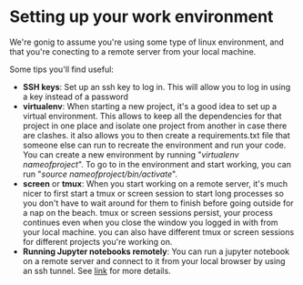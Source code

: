 # Setting up your work environment
We're gonig to assume you're using some type of linux environment, and that you're conecting to a remote server from your local machine.

Some tips you'll find useful:
* **SSH keys**: Set up an ssh key to log in. This will allow you to log in using a key instead of a password
* **virtualenv**: When starting a new project, it's a good idea to set up a virtual environment. This allows to keep all the dependencies 
for that project in one place and isolate one project from another in case there are clashes. it also allows you to then create a requirements.txt
file that someone else can run to recreate the environment and run your code. You can create a new environment by 
running "_virtualenv nameofproject_". To go to in the environment and start working, you can run "_source nameofproject/bin/activate_".
* **screen** or **tmux**: When you start working on a remote server, it's much nicer to first start a tmux or screen session to start long processes so you don't have to wait around for them to
finish before going outside for a nap on the beach. tmux or screen sessions persist, your process continues even when you close 
the window you logged in with from your local machine. you can also have different tmux or screen sessions for different projects you're working on.
* **Running Jupyter notebooks remotely**: You can run a jupyter notebook on a remote server and connect to it from your local browser by using an ssh tunnel. See [link](https://yangcha.github.io/Jupyter-Notebook/) for more details.


